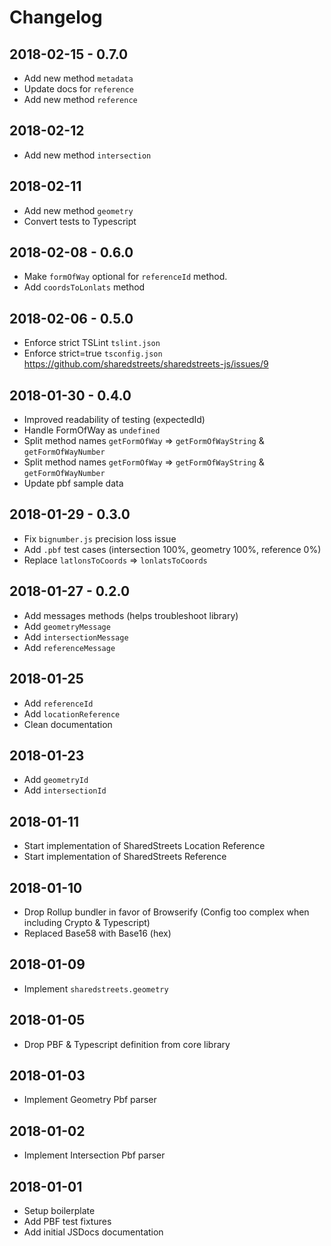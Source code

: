 # Changelog

## 2018-02-15 - 0.7.0

- Add new method `metadata`
- Update docs for `reference`
- Add new method `reference`

## 2018-02-12

- Add new method `intersection`

## 2018-02-11

- Add new method `geometry`
- Convert tests to Typescript

## 2018-02-08 - 0.6.0

- Make `formOfWay` optional for `referenceId` method.
- Add `coordsToLonlats` method

## 2018-02-06 - 0.5.0

- Enforce strict TSLint `tslint.json`
- Enforce strict=true `tsconfig.json`
  https://github.com/sharedstreets/sharedstreets-js/issues/9

## 2018-01-30 - 0.4.0

- Improved readability of testing (expectedId)
- Handle FormOfWay as `undefined`
- Split method names `getFormOfWay` => `getFormOfWayString` & `getFormOfWayNumber`
- Split method names `getFormOfWay` => `getFormOfWayString` & `getFormOfWayNumber`
- Update pbf sample data

## 2018-01-29 - 0.3.0

- Fix `bignumber.js` precision loss issue
- Add `.pbf` test cases (intersection 100%, geometry 100%, reference 0%)
- Replace `latlonsToCoords` => `lonlatsToCoords`

## 2018-01-27 - 0.2.0

- Add messages methods (helps troubleshoot library)
- Add `geometryMessage`
- Add `intersectionMessage`
- Add `referenceMessage`

## 2018-01-25

- Add `referenceId`
- Add `locationReference`
- Clean documentation

## 2018-01-23

- Add `geometryId`
- Add `intersectionId`

## 2018-01-11

- Start implementation of SharedStreets Location Reference
- Start implementation of SharedStreets Reference

## 2018-01-10

- Drop Rollup bundler in favor of Browserify (Config too complex when including Crypto & Typescript)
- Replaced Base58 with Base16 (hex)

## 2018-01-09

- Implement `sharedstreets.geometry`

## 2018-01-05

- Drop PBF & Typescript definition from core library

## 2018-01-03

- Implement Geometry Pbf parser

## 2018-01-02

- Implement Intersection Pbf parser

## 2018-01-01

- Setup boilerplate
- Add PBF test fixtures
- Add initial JSDocs documentation
